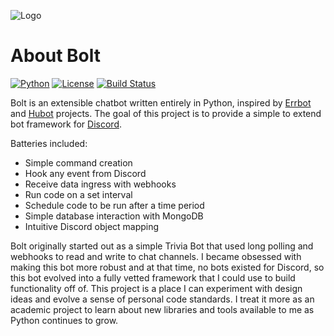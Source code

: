 ![Logo](https://user-images.githubusercontent.com/5940454/48822747-bae4df80-ed23-11e8-853d-fc4ebcebc2cf.png)

# About Bolt
[![Python](https://img.shields.io/badge/Python-3.6-7289da.svg?style=flat-square)](https://www.python.org/downloads/release/python-360/)
[![License](https://img.shields.io/badge/License-GPL-7289da.svg?style=flat-square)](https://www.gnu.org/licenses/gpl-3.0.en.html)
[![Build Status](https://img.shields.io/travis/ns-phennessy/Arcbot.svg?style=flat-square)](https://travis-ci.org/ns-phennessy/Bolt)

Bolt is an extensible chatbot written entirely in Python, inspired by
[Errbot](https://github.com/errbotio/errbot) and [Hubot](https://hubot.github.com/) projects.
The goal of this project is to provide a simple to extend bot framework for [Discord](https://discordapp.com).

Batteries included:
* Simple command creation
* Hook any event from Discord
* Receive data ingress with webhooks
* Run code on a set interval
* Schedule code to be run after a time period
* Simple database interaction with MongoDB
* Intuitive Discord object mapping

Bolt originally started out as a simple Trivia Bot that used long polling and webhooks to read and
write to chat channels. I became obsessed with making this bot more robust and at that time, no bots
existed for Discord, so this bot evolved into a fully vetted framework that I could use to build
functionality off of. This project is a place I can experiment with design ideas and evolve a sense
of personal code standards. I treat it more as an academic project to learn about new libraries and
tools available to me as Python continues to grow.
